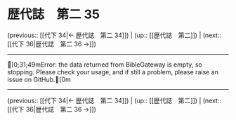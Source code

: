 # 歴代誌　第二 35

(previous:: [[代下 34|← 歴代誌　第二 34]]) | (up:: [[歴代誌　第二]]) | (next:: [[代下 36|歴代誌　第二 36 →]])

***
[0;31;49mError: the data returned from BibleGateway is empty, so stopping. Please check your usage, and if still a problem, please raise an issue on GitHub.[0m

***

(previous:: [[代下 34|← 歴代誌　第二 34]]) | (up:: [[歴代誌　第二]]) | (next:: [[代下 36|歴代誌　第二 36 →]])
